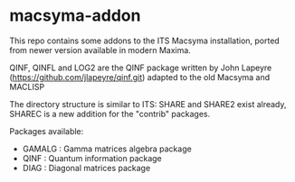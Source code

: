 # macsyma-addon

This repo contains some addons to the ITS Macsyma installation, ported from newer version available in modern Maxima.

QINF, QINFL and LOG2 are the QINF package written by John Lapeyre (https://github.com/jlapeyre/qinf.git) adapted to the old Macsyma and MACLISP

The directory structure is similar to ITS: SHARE and SHARE2 exist already, SHAREC is a new addition for the "contrib" packages.

Packages available:

- GAMALG : Gamma matrices algebra package
- QINF   : Quantum information package
- DIAG   : Diagonal matrices package

